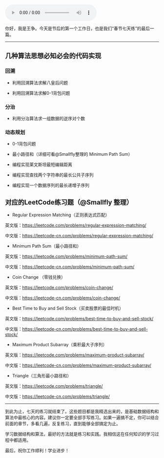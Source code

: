 <audio title="春节7天练 _ Day 7：贪心、分治、回溯和动态规划" src="https://static001.geekbang.org/resource/audio/e9/22/e9fb1bc681ee8f461f43ad8fbb0ab122.mp3" controls="controls"></audio> 
<p>你好，我是王争。今天是节后的第一个工作日，也是我们“春节七天练”的最后一篇。</p><hr></hr><h2>几种算法思想必知必会的代码实现</h2><h3>回溯</h3><ul>
<li>
<p>利用回溯算法求解八皇后问题</p>
</li>
<li>
<p>利用回溯算法求解0-1背包问题</p>
</li>
</ul><h3>分治</h3><ul>
<li>利用分治算法求一组数据的逆序对个数</li>
</ul><h3>动态规划</h3><ul>
<li>
<p>0-1背包问题</p>
</li>
<li>
<p>最小路径和（详细可看@Smallfly整理的 Minimum Path Sum）</p>
</li>
<li>
<p>编程实现莱文斯坦最短编辑距离</p>
</li>
<li>
<p>编程实现查找两个字符串的最长公共子序列</p>
</li>
<li>
<p>编程实现一个数据序列的最长递增子序列</p>
</li>
</ul><h2>对应的LeetCode练习题（@Smallfly 整理）</h2><ul>
<li>Regular Expression Matching（正则表达式匹配）</li>
</ul><p>英文版：<a href="https://leetcode.com/problems/regular-expression-matching/">https://leetcode.com/problems/regular-expression-matching/</a></p><p>中文版：<a href="https://leetcode-cn.com/problems/regular-expression-matching/">https://leetcode-cn.com/problems/regular-expression-matching/</a></p><ul>
<li>Minimum Path Sum（最小路径和）</li>
</ul><p>英文版：<a href="https://leetcode.com/problems/minimum-path-sum/">https://leetcode.com/problems/minimum-path-sum/</a></p><p>中文版：<a href="https://leetcode-cn.com/problems/minimum-path-sum/">https://leetcode-cn.com/problems/minimum-path-sum/</a></p><!-- [[[read_end]]] --><ul>
<li>Coin Change （零钱兑换）</li>
</ul><p>英文版：<a href="https://leetcode.com/problems/coin-change/">https://leetcode.com/problems/coin-change/</a></p><p>中文版：<a href="https://leetcode-cn.com/problems/coin-change/">https://leetcode-cn.com/problems/coin-change/</a></p><ul>
<li>Best Time to Buy and Sell Stock（买卖股票的最佳时机）</li>
</ul><p>英文版：<a href="https://leetcode.com/problems/best-time-to-buy-and-sell-stock/">https://leetcode.com/problems/best-time-to-buy-and-sell-stock/</a></p><p>中文版：<a href="https://leetcode-cn.com/problems/best-time-to-buy-and-sell-stock/">https://leetcode-cn.com/problems/best-time-to-buy-and-sell-stock/</a></p><ul>
<li>Maximum Product Subarray（乘积最大子序列）</li>
</ul><p>英文版：<a href="https://leetcode.com/problems/maximum-product-subarray/">https://leetcode.com/problems/maximum-product-subarray/</a></p><p>中文版：<a href="https://leetcode-cn.com/problems/maximum-product-subarray/">https://leetcode-cn.com/problems/maximum-product-subarray/</a></p><ul>
<li>Triangle（三角形最小路径和）</li>
</ul><p>英文版：<a href="https://leetcode.com/problems/triangle/">https://leetcode.com/problems/triangle/</a></p><p>中文版：<a href="https://leetcode-cn.com/problems/triangle/">https://leetcode-cn.com/problems/triangle/</a></p><hr></hr><p>到此为止，七天的练习就结束了。这些题目都是我精选出来的，是基础数据结构和算法中最核心的内容。建议你一定要全部手写练习。如果一遍搞不定，你可以结合前面的章节，多看几遍，反复练习，直到能够全部搞定为止。</p><p>学习数据结构和算法，最好的方法就是练习和实践。我相信这在任何知识的学习过程中都适用。</p><p>最后，祝你工作顺利！学业进步！</p><p></p>